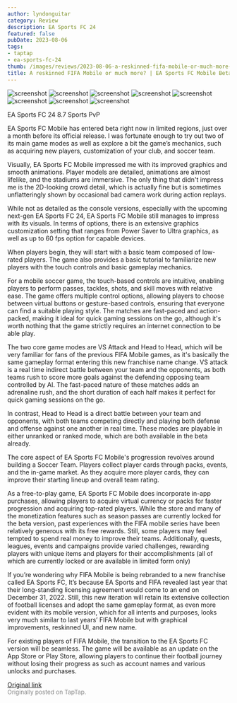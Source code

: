 ```yaml
---
author: lyndonguitar
category: Review
description: EA Sports FC 24
featured: false
pubDate: 2023-08-06
tags:
- taptap
- ea-sports-fc-24
thumb: /images/reviews/2023-08-06-a-reskinned-fifa-mobile-or-much-more--ea-sports-fc-mobile-beta---first-impressions-0.avif
title: A reskinned FIFA Mobile or much more? | EA Sports FC Mobile Beta - First Impressions
---
```


<div class="gallery">
  <img src="/images/reviews/2023-08-06-a-reskinned-fifa-mobile-or-much-more--ea-sports-fc-mobile-beta---first-impressions-0.avif" alt="screenshot" />
  <img src="/images/reviews/2023-08-06-a-reskinned-fifa-mobile-or-much-more--ea-sports-fc-mobile-beta---first-impressions-1.avif" alt="screenshot" />
  <img src="/images/reviews/2023-08-06-a-reskinned-fifa-mobile-or-much-more--ea-sports-fc-mobile-beta---first-impressions-2.avif" alt="screenshot" />
  <img src="/images/reviews/2023-08-06-a-reskinned-fifa-mobile-or-much-more--ea-sports-fc-mobile-beta---first-impressions-3.avif" alt="screenshot" />
  <img src="/images/reviews/2023-08-06-a-reskinned-fifa-mobile-or-much-more--ea-sports-fc-mobile-beta---first-impressions-4.avif" alt="screenshot" />
  <img src="/images/reviews/2023-08-06-a-reskinned-fifa-mobile-or-much-more--ea-sports-fc-mobile-beta---first-impressions-5.avif" alt="screenshot" />
  <img src="/images/reviews/2023-08-06-a-reskinned-fifa-mobile-or-much-more--ea-sports-fc-mobile-beta---first-impressions-6.avif" alt="screenshot" />
  <img src="/images/reviews/2023-08-06-a-reskinned-fifa-mobile-or-much-more--ea-sports-fc-mobile-beta---first-impressions-7.avif" alt="screenshot" />
</div>

EA Sports FC 24
8.7
Sports
PvP

EA Sports FC Mobile has entered beta right now in limited regions, just over a month before its official release. I was fortunate enough to try out two of its main game modes as well as explore a bit the game’s mechanics, such as acquiring new players, customization of your club, and soccer team.

Visually, EA Sports FC Mobile impressed me with its improved graphics and smooth animations. Player models are detailed, animations are almost lifelike, and the stadiums are immersive. The only thing that didn't impress me is the 2D-looking crowd detail, which is actually fine but is sometimes unflatteringly shown by occasional bad camera work during action replays.

While not as detailed as the console versions, especially with the upcoming next-gen EA Sports FC 24, EA Sports FC Mobile still manages to impress with its visuals. In terms of options, there is an extensive graphics customization setting that ranges from Power Saver to Ultra graphics, as well as up to 60 fps option for capable devices.

When players begin, they will start with a basic team composed of low-rated players. The game also provides a basic tutorial to familiarize new players with the touch controls and basic gameplay mechanics.

For a mobile soccer game, the touch-based controls are intuitive, enabling players to perform passes, tackles, shots, and skill moves with relative ease. The game offers multiple control options, allowing players to choose between virtual buttons or gesture-based controls, ensuring that everyone can find a suitable playing style. The matches are fast-paced and action-packed, making it ideal for quick gaming sessions on the go, although it's worth nothing that the game strictly requires an internet connection to be able play.

The two core game modes are VS Attack and Head to Head, which will be very familiar for fans of the previous FIFA Mobile games, as it's basically the same gameplay format entering this new franchise name change. VS attack is a real time indirect battle between your team and the opponents, as both teams rush to score more goals against the defending opposing team controlled by AI. The fast-paced nature of these matches adds an adrenaline rush, and the short duration of each half makes it perfect for quick gaming sessions on the go.

In contrast, Head to Head is a direct battle between your team and opponents, with both teams competing directly and playing both defense and offense against one another in real time. These modes are playable in either unranked or ranked mode, which are both available in the beta already.

The core aspect of EA Sports FC Mobile's progression revolves around building a Soccer Team. Players collect player cards through packs, events, and the in-game market. As they acquire more player cards, they can improve their starting lineup and overall team rating.

As a free-to-play game, EA Sports FC Mobile does incorporate in-app purchases, allowing players to acquire virtual currency or packs for faster progression and acquiring top-rated players. While the store and many of the monetization features such as season passes are currently locked for the beta version, past experiences with the FIFA mobile series have been relatively generous with its free rewards. Still, some players may feel tempted to spend real money to improve their teams. Additionally, quests, leagues, events and campaigns provide varied challenges, rewarding players with unique items and players for their accomplishments (all of which are currently locked or are available in limited form only)

If you’re wondering why FIFA Mobile is being rebranded to a new franchise called EA Sports FC, It’s because EA Sports and FIFA revealed last year that their long-standing licensing agreement would come to an end on December 31, 2022. Still, this new iteration will retain its extensive collection of football licenses and adopt the same gameplay format, as even more evident with its mobile version, which for all intents and purposes, looks very much similar to last years’ FIFA Mobile but with graphical improvements, reskinned UI, and new name.

For existing players of FIFA Mobile, the transition to the EA Sports FC version will be seamless. The game will be available as an update on the App Store or Play Store, allowing players to continue their football journey without losing their progress as such as account names and various unlocks and purchases.

[Original link](https://m.taptap.io/post/6101771?share_id=85b92c5e610f&utm_medium=share&utm_source=discord)<br><span style="font-size: 0.95em; color: #888;">Originally posted on TapTap.</span>